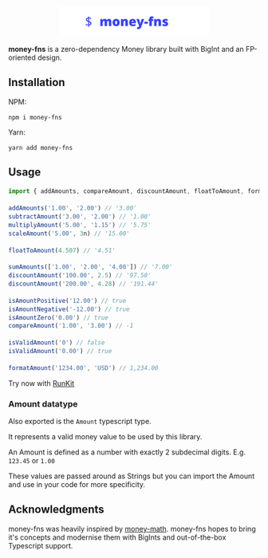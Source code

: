 <p align="center">
  <img alt="money-fns" title="money-fns" src="https://raw.githubusercontent.com/justinvos/money-fns/master/img/money-fns.svg" width="300" />
</p>

**money-fns** is a zero-dependency Money library built with BigInt and an FP-oriented design.

## Installation

NPM:

```
npm i money-fns
```

Yarn:

```
yarn add money-fns
```

## Usage

```ts
import { addAmounts, compareAmount, discountAmount, floatToAmount, formatAmount, isAmountPositive, isAmountNegative, isAmountZero, isValidAmount, multiplyAmount, subtractAmount, sumAmounts } from 'money-fns'

addAmounts('1.00', '2.00') // '3.00'
subtractAmount('3.00', '2.00') // '1.00'
multiplyAmount('5.00', '1.15') // '5.75'
scaleAmount('5.00', 3n) // '15.00'

floatToAmount(4.507) // '4.51'

sumAmounts(['1.00', '2.00', '4.00']) // '7.00'
discountAmount('100.00', 2.5) // '97.50'
discountAmount('200.00', 4.28) // '191.44'

isAmountPositive('12.00') // true
isAmountNegative('-12.00') // true
isAmountZero('0.00') // true
compareAmount('1.00', '3.00') // -1

isValidAmount('0') // false
isValidAmount('0.00') // true

formatAmount('1234.00', 'USD') // 1,234.00
```

Try now with [RunKit](https://runkit.com/npm/money-fns)

### Amount datatype

Also exported is the `Amount` typescript type.

It represents a valid money value to be used by this library.

An Amount is defined as a number with exactly 2 subdecimal digits. E.g. `123.45` or `1.00`

These values are passed around as Strings but you can import the Amount and use in your code for more specificity.

## Acknowledgments

money-fns was heavily inspired by [money-math](https://github.com/ikr/money-math). money-fns hopes to bring it's concepts and modernise them with BigInts and out-of-the-box Typescript support.
